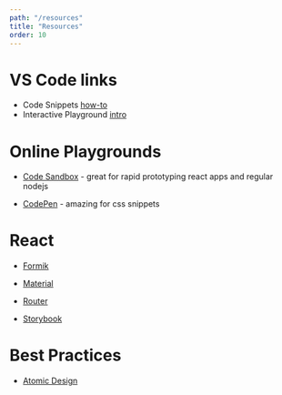 ```yaml
---
path: "/resources"
title: "Resources"
order: 10
---
```


# VS Code links

- Code Snippets [how-to](https://code.visualstudio.com/docs/editor/userdefinedsnippets?WT.mc_id=react-github-sicotin)  
- Interactive Playground [intro](https://code.visualstudio.com/updates/v1_9#_interactive-playground?WT.mc_id=react-github-sicotin)

# Online Playgrounds

- [Code Sandbox](https://codesandbox.io/) - great for rapid prototyping react apps and regular nodejs

- [CodePen](https://codepen.io/) - amazing for css snippets

# React

- [Formik](https://dev.to/finallynero/react-form-using-formik-material-ui-and-yup-2e8h)

- [Material](https://material-ui.com)

- [Router](https://reacttraining.com/react-router)

- [Storybook](https://storybooks-official.netlify.com/)

# Best Practices

- [Atomic Design](http://bradfrost.com/blog/post/atomic-web-design/)
